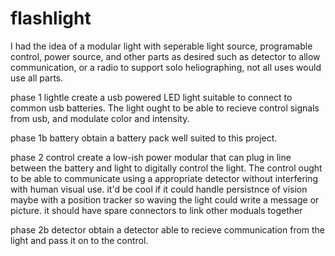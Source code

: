 # flashlight
I had the idea of a modular light with seperable light source, programable control, power source, and other parts as desired such as detector to allow communication, or a radio to support solo heliographing, not all uses would use all parts.  

phase 1 lightle
create a usb powered LED light suitable to connect to common usb batteries. The light ought to be able to recieve control signals from usb, and modulate color and intensity.

phase 1b battery
obtain a battery pack well suited to this project.

phase 2 control
create a low-ish power modular that can plug in line between the battery and light to digitally control the light. The control ought to be able to communicate using a appropriate detector without interfering with human visual use.
it'd be cool if it could handle persistnce of vision maybe with a position tracker so waving the light could write a message or picture.
it should have spare connectors to link other moduals together

phase 2b detector 
obtain a detector able to recieve communication from the light and pass it on to the control.
